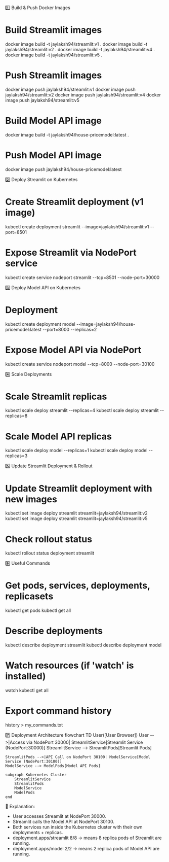 1️⃣ Build & Push Docker Images
# Build Streamlit images
docker image build -t jaylaksh94/streamlit:v1 .
docker image build -t jaylaksh94/streamlit:v2 .
docker image build -t jaylaksh94/streamlit:v4 .
docker image build -t jaylaksh94/streamlit:v5 .

# Push Streamlit images
docker image push jaylaksh94/streamlit:v1
docker image push jaylaksh94/streamlit:v2
docker image push jaylaksh94/streamlit:v4
docker image push jaylaksh94/streamlit:v5

# Build Model API image
docker image build -t jaylaksh94/house-pricemodel:latest .

# Push Model API image
docker image push jaylaksh94/house-pricemodel:latest

2️⃣ Deploy Streamlit on Kubernetes
# Create Streamlit deployment (v1 image)
kubectl create deployment streamlit --image=jaylaksh94/streamlit:v1 --port=8501  

# Expose Streamlit via NodePort service
kubectl create service nodeport streamlit --tcp=8501 --node-port=30000  

3️⃣ Deploy Model API on Kubernetes
# Deployment
kubectl create deployment model --image=jaylaksh94/house-pricemodel:latest --port=8000 --replicas=2  

# Expose Model API via NodePort
kubectl create service nodeport model --tcp=8000 --node-port=30100  

4️⃣ Scale Deployments
# Scale Streamlit replicas
kubectl scale deploy streamlit --replicas=4
kubectl scale deploy streamlit --replicas=8

# Scale Model API replicas
kubectl scale deploy model --replicas=1
kubectl scale deploy model --replicas=3

5️⃣ Update Streamlit Deployment & Rollout
# Update Streamlit deployment with new images
kubectl set image deploy streamlit streamlit=jaylaksh94/streamlit:v2   
kubectl set image deploy streamlit streamlit=jaylaksh94/streamlit:v5  

# Check rollout status
kubectl rollout status deployment streamlit  

6️⃣ Useful Commands
# Get pods, services, deployments, replicasets
kubectl get pods
kubectl get all

# Describe deployments
kubectl describe deployment streamlit
kubectl describe deployment model

# Watch resources (if 'watch' is installed)
watch kubectl get all  

# Export command history
history > my_commands.txt  

7️⃣ Deployment Architecture
flowchart TD
    User([User Browser])
    User -->|Access via NodePort 30000| StreamlitService[Streamlit Service (NodePort:30000)]
    StreamlitService --> StreamlitPods[Streamlit Pods]

    StreamlitPods -->|API Call on NodePort 30100| ModelService[Model Service (NodePort:30100)]
    ModelService --> ModelPods[Model API Pods]

    subgraph Kubernetes Cluster
        StreamlitService
        StreamlitPods
        ModelService
        ModelPods
    end


📌 Explanation:
- User accesses Streamlit at NodePort 30000.
- Streamlit calls the Model API at NodePort 30100.
- Both services run inside the Kubernetes cluster with their own deployments + replicas.
- deployment.apps/streamlit 8/8 → means 8 replica pods of Streamlit are running.
- deployment.apps/model 2/2 → means 2 replica pods of Model API are running.